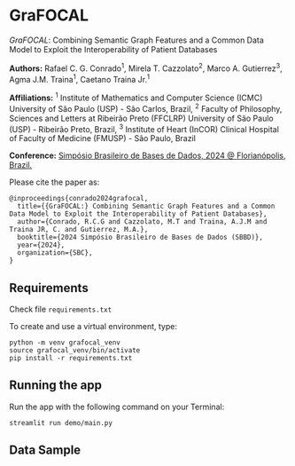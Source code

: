 # GraFOCAL
*GraFOCAL*: Combining Semantic Graph Features and a Common Data
Model to Exploit the Interoperability of Patient Databases

**Authors:** Rafael C. G. Conrado<sup>1</sup>, Mirela T. Cazzolato<sup>2</sup>, Marco A. Gutierrez<sup>3</sup>, Agma J.M. Traina<sup>1</sup>, Caetano Traina Jr.<sup>1</sup>

**Affiliations:** <sup>1</sup> Institute of Mathematics and Computer Science (ICMC) University of São Paulo (USP) - São Carlos, Brazil, <sup>2</sup> Faculty of Philosophy, Sciences and Letters at Ribeirão Preto (FFCLRP) University of São Paulo (USP) - Ribeirão Preto, Brazil, <sup>3</sup> Institute of Heart (InCOR) Clinical Hospital of Faculty of Medicine (FMUSP) - São Paulo, Brazil  

**Conference:** [Simpósio Brasileiro de Bases de Dados, 2024 @ Florianópolis, Brazil.](https://sbbd.org.br/2024/)

Please cite the paper as:

```
@inproceedings{conrado2024grafocal,
  title={{GraFOCAL:} Combining Semantic Graph Features and a Common Data Model to Exploit the Interoperability of Patient Databases},
  author={Conrado, R.C.G and Cazzolato, M.T and Traina, A.J.M and Traina JR, C. and Gutierrez, M.A.},
  booktitle={2024 Simpósio Brasileiro de Bases de Dados (SBBD)},
  year={2024},
  organization={SBC},
}
```
## Requirements

Check file `requirements.txt`

To create and use a virtual environment, type:

    python -m venv grafocal_venv
    source grafocal_venv/bin/activate
    pip install -r requirements.txt
 
 
## Running the app

Run the app with the following command on your Terminal:  

    streamlit run demo/main.py


## Data Sample






